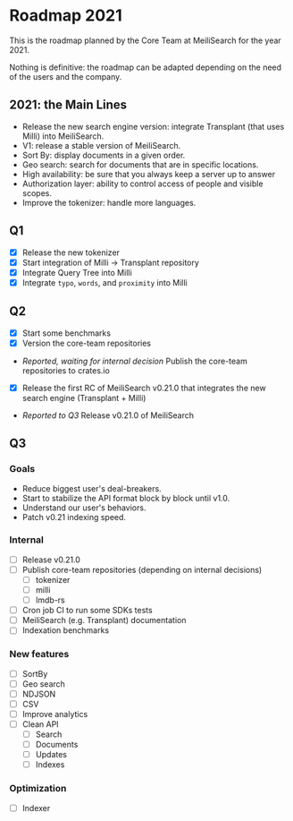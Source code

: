 # Roadmap 2021

This is the roadmap planned by the Core Team at MeiliSearch for the year 2021.

Nothing is definitive: the roadmap can be adapted depending on the need of the users and the company.

## 2021: the Main Lines

- Release the new search engine version: integrate Transplant (that uses Milli) into MeiliSearch.
- V1: release a stable version of MeiliSearch.
- Sort By: display documents in a given order.
- Geo search: search for documents that are in specific locations.
- High availability: be sure that you always keep a server up to answer
- Authorization layer: ability to control access of people and visible scopes.
- Improve the tokenizer: handle more languages.

## Q1

- [X] Release the new tokenizer
- [X] Start integration of Milli -> Transplant repository
- [X] Integrate Query Tree into Milli
- [X] Integrate `typo`, `words`, and `proximity` into Milli

## Q2

- [X] Start some benchmarks
- [X] Version the core-team repositories
- _Reported, waiting for internal decision_ Publish the core-team repositories to crates.io
- [X] Release the first RC of MeiliSearch v0.21.0 that integrates the new search engine (Transplant + Milli)
- _Reported to Q3_ Release v0.21.0 of MeiliSearch

## Q3
### Goals

- Reduce biggest user's deal-breakers.
- Start to stabilize the API format block by block until v1.0. 
- Understand our user's behaviors.
- Patch v0.21 indexing speed.
### Internal

- [ ] Release v0.21.0
- [ ] Publish core-team repositories (depending on internal decisions)
  - [ ] tokenizer
  - [ ] milli
  - [ ] lmdb-rs
- [ ] Cron job CI to run some SDKs tests
- [ ] MeiliSearch (e.g. Transplant) documentation
- [ ] Indexation benchmarks

### New features

- [ ] SortBy
- [ ] Geo search
- [ ] NDJSON
- [ ] CSV
- [ ] Improve analytics
- [ ] Clean API
  - [ ] Search
  - [ ] Documents
  - [ ] Updates
  - [ ] Indexes

### Optimization

- [ ] Indexer

